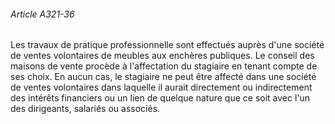 ###### Article A321-36

Les travaux de pratique professionnelle sont effectués auprès d'une société de ventes volontaires de meubles aux enchères publiques. Le conseil des maisons de vente procède à l'affectation du stagiaire en tenant compte de ses choix. En aucun cas, le stagiaire ne peut être affecté dans une société de ventes volontaires dans laquelle il aurait directement ou indirectement des intérêts financiers ou un lien de quelque nature que ce soit avec l'un des dirigeants, salariés ou associés.

